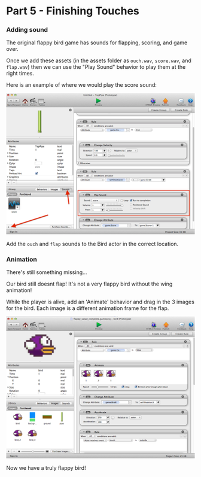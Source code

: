 # Part 5 - Finishing Touches

### Adding sound

The original flappy bird game has sounds for flapping, scoring, and game over.

Once we add these assets (in the assets folder as `ouch.wav`, `score.wav`, and `flap.wav`) then we can use the "Play Sound" behavior to play them at the right times.

Here is an example of where we would play the score sound:

![score sound](screenshots/16_play_sound.png)

Add the `ouch` and `flap` sounds to the Bird actor in the correct location.

### Animation

There's still something missing...

Our bird still doesnt flap! It's not a very flappy bird without the wing animation!

While the player is alive, add an 'Animate' behavior and drag in the 3 images for the bird. Each image is a different animation frame for the flap.

![flap!](screenshots/17_animate_bird.png)

Now we have a truly flappy bird!
